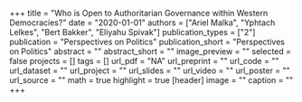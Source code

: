 +++
title = "Who is Open to Authoritarian Governance within Western Democracies?"
date = "2020-01-01"
authors = ["Ariel Malka", "Yphtach Lelkes", "Bert Bakker", "Eliyahu Spivak"]
publication_types = ["2"]
publication = "Perspectives on Politics"
publication_short = "Perspectives on Politics"
abstract = ""
abstract_short = ""
image_preview = ""
selected = false
projects = []
tags = []
url_pdf = "NA"
url_preprint = ""
url_code = ""
url_dataset = ""
url_project = ""
url_slides = ""
url_video = ""
url_poster = ""
url_source = ""
math = true
highlight = true
[header]
image = ""
caption = ""
+++
